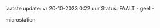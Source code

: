 laatste update: 
vr 20-10-2023  0:22   uur 
Status: FAALT - geel - 
<div class="service Y">microstation</div>